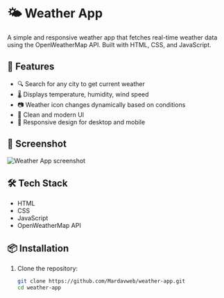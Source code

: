 # 🌤️ Weather App

A simple and responsive weather app that fetches real-time weather data using the OpenWeatherMap API. Built with HTML, CSS, and JavaScript.

## 🚀 Features

- 🔍 Search for any city to get current weather
- 🌡️ Displays temperature, humidity, wind speed
- 📷 Weather icon changes dynamically based on conditions
- 🌙 Clean and modern UI
- 📱 Responsive design for desktop and mobile

## 📸 Screenshot
![Weather App screenshot](screenshot.png)

## 🛠️ Tech Stack

- HTML
- CSS
- JavaScript
- OpenWeatherMap API

## 📦 Installation

1. Clone the repository:
   ```bash
   git clone https://github.com/Mardavweb/weather-app.git
   cd weather-app
